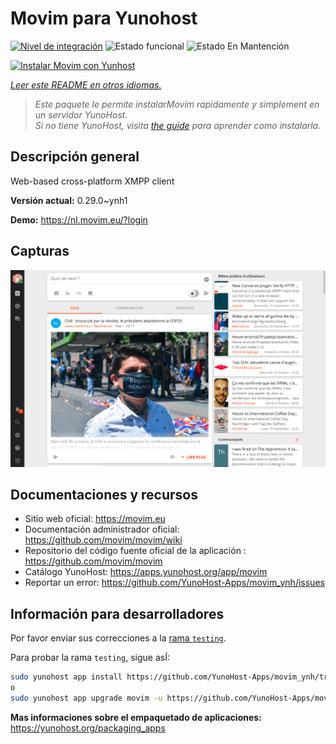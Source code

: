 <!--
Este archivo README esta generado automaticamente<https://github.com/YunoHost/apps/tree/master/tools/readme_generator>
No se debe editar a mano.
-->

# Movim para Yunohost

[![Nivel de integración](https://apps.yunohost.org/badge/integration/movim)](https://ci-apps.yunohost.org/ci/apps/movim/)
![Estado funcional](https://apps.yunohost.org/badge/state/movim)
![Estado En Mantención](https://apps.yunohost.org/badge/maintained/movim)

[![Instalar Movim con Yunhost](https://install-app.yunohost.org/install-with-yunohost.svg)](https://install-app.yunohost.org/?app=movim)

*[Leer este README en otros idiomas.](./ALL_README.md)*

> *Este paquete le permite instalarMovim rapidamente y simplement en un servidor YunoHost.*  
> *Si no tiene YunoHost, visita [the guide](https://yunohost.org/install) para aprender como instalarla.*

## Descripción general

Web-based cross-platform XMPP client


**Versión actual:** 0.29.0~ynh1

**Demo:** <https://nl.movim.eu/?login>

## Capturas

![Captura de Movim](./doc/screenshots/movim.png)

## Documentaciones y recursos

- Sitio web oficial: <https://movim.eu>
- Documentación administrador oficial: <https://github.com/movim/movim/wiki>
- Repositorio del código fuente oficial de la aplicación : <https://github.com/movim/movim>
- Catálogo YunoHost: <https://apps.yunohost.org/app/movim>
- Reportar un error: <https://github.com/YunoHost-Apps/movim_ynh/issues>

## Información para desarrolladores

Por favor enviar sus correcciones a la [rama `testing`](https://github.com/YunoHost-Apps/movim_ynh/tree/testing).

Para probar la rama `testing`, sigue asÍ:

```bash
sudo yunohost app install https://github.com/YunoHost-Apps/movim_ynh/tree/testing --debug
o
sudo yunohost app upgrade movim -u https://github.com/YunoHost-Apps/movim_ynh/tree/testing --debug
```

**Mas informaciones sobre el empaquetado de aplicaciones:** <https://yunohost.org/packaging_apps>
